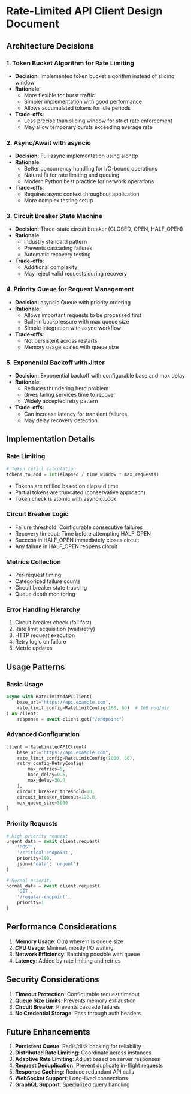 # Rate-Limited API Client Design Document

## Architecture Decisions

### 1. Token Bucket Algorithm for Rate Limiting
- **Decision**: Implemented token bucket algorithm instead of sliding window
- **Rationale**: 
  - More flexible for burst traffic
  - Simpler implementation with good performance
  - Allows accumulated tokens for idle periods
- **Trade-offs**: 
  - Less precise than sliding window for strict rate enforcement
  - May allow temporary bursts exceeding average rate

### 2. Async/Await with asyncio
- **Decision**: Full async implementation using aiohttp
- **Rationale**:
  - Better concurrency handling for I/O-bound operations
  - Natural fit for rate limiting and queuing
  - Modern Python best practice for network operations
- **Trade-offs**:
  - Requires async context throughout application
  - More complex testing setup

### 3. Circuit Breaker State Machine
- **Decision**: Three-state circuit breaker (CLOSED, OPEN, HALF_OPEN)
- **Rationale**:
  - Industry standard pattern
  - Prevents cascading failures
  - Automatic recovery testing
- **Trade-offs**:
  - Additional complexity
  - May reject valid requests during recovery

### 4. Priority Queue for Request Management
- **Decision**: asyncio.Queue with priority ordering
- **Rationale**:
  - Allows important requests to be processed first
  - Built-in backpressure with max queue size
  - Simple integration with async workflow
- **Trade-offs**:
  - Not persistent across restarts
  - Memory usage scales with queue size

### 5. Exponential Backoff with Jitter
- **Decision**: Exponential backoff with configurable base and max delay
- **Rationale**:
  - Reduces thundering herd problem
  - Gives failing services time to recover
  - Widely accepted retry pattern
- **Trade-offs**:
  - Can increase latency for transient failures
  - May delay recovery detection

## Implementation Details

### Rate Limiting
```python
# Token refill calculation
tokens_to_add = int(elapsed / time_window * max_requests)
```
- Tokens are refilled based on elapsed time
- Partial tokens are truncated (conservative approach)
- Token check is atomic with asyncio.Lock

### Circuit Breaker Logic
- Failure threshold: Configurable consecutive failures
- Recovery timeout: Time before attempting HALF_OPEN
- Success in HALF_OPEN immediately closes circuit
- Any failure in HALF_OPEN reopens circuit

### Metrics Collection
- Per-request timing
- Categorized failure counts
- Circuit breaker state tracking
- Queue depth monitoring

### Error Handling Hierarchy
1. Circuit breaker check (fail fast)
2. Rate limit acquisition (wait/retry)
3. HTTP request execution
4. Retry logic on failure
5. Metric updates

## Usage Patterns

### Basic Usage
```python
async with RateLimitedAPIClient(
    base_url="https://api.example.com",
    rate_limit_config=RateLimitConfig(100, 60)  # 100 req/min
) as client:
    response = await client.get("/endpoint")
```

### Advanced Configuration
```python
client = RateLimitedAPIClient(
    base_url="https://api.example.com",
    rate_limit_config=RateLimitConfig(1000, 60),
    retry_config=RetryConfig(
        max_retries=5,
        base_delay=0.5,
        max_delay=30.0
    ),
    circuit_breaker_threshold=10,
    circuit_breaker_timeout=120.0,
    max_queue_size=5000
)
```

### Priority Requests
```python
# High priority request
urgent_data = await client.request(
    'POST', 
    '/critical-endpoint',
    priority=100,
    json={'data': 'urgent'}
)

# Normal priority
normal_data = await client.request(
    'GET',
    '/regular-endpoint', 
    priority=1
)
```

## Performance Considerations

1. **Memory Usage**: O(n) where n is queue size
2. **CPU Usage**: Minimal, mostly I/O waiting
3. **Network Efficiency**: Batching possible with queue
4. **Latency**: Added by rate limiting and retries

## Security Considerations

1. **Timeout Protection**: Configurable request timeout
2. **Queue Size Limits**: Prevents memory exhaustion
3. **Circuit Breaker**: Prevents cascade failures
4. **No Credential Storage**: Pass through auth headers

## Future Enhancements

1. **Persistent Queue**: Redis/disk backing for reliability
2. **Distributed Rate Limiting**: Coordinate across instances
3. **Adaptive Rate Limiting**: Adjust based on server responses
4. **Request Deduplication**: Prevent duplicate in-flight requests
5. **Response Caching**: Reduce redundant API calls
6. **WebSocket Support**: Long-lived connections
7. **GraphQL Support**: Specialized query handling
